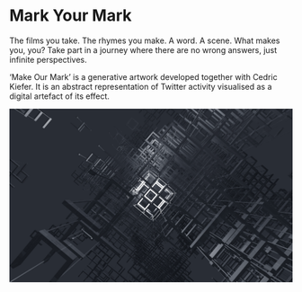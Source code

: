 Mark Your Mark
=====

The films you take. The rhymes you make. A word. A scene. What makes you, you? Take part in a journey where there are no wrong answers, just infinite perspectives.

‘Make Our Mark’ is a generative artwork developed together with Cedric Kiefer. It is an abstract representation of Twitter activity visualised as a digital artefact of its effect.

![Mark Your Mark](./Screen_9456.png)

